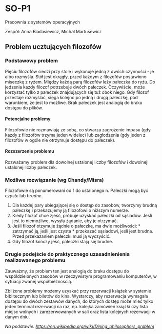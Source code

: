 # SO-P1
Pracownia z systemów operacyjnych

Zespół: Anna Biadasiewicz, Michał Martusewicz


## Problem ucztujących filozofów

### Podstawowy problem
Pięciu filozofów siedzi przy stole i wykonuje jedną z dwóch czynności - je albo rozmyśla. Stół jest okrągły, przed każdym z filozofów postawiono miseczkę z ryżem. Między każdą parą filozofów leży pałeczka do ryżu. Do jedzenia każdy filozof potrzebuje dwóch pałeczek. Oczywiście, może korzystać tylko z pałeczek znajdujących się tuż obok niego. Gdy filozof przestaje rozmyślać, sięga kolejno po jedną i drugą pałeczkę, pod warunkiem, że jest to możliwe.
Brak pałeczek jest analogią do braku dostępu do plików.

#### Potencjalne problemy
Filozofowie nie rozmawiają ze sobą, co stwarza zagrożenie impasu (gdy każdy z filozofów trzyma jeden widelec) lub zagłodzenia (gdy jeden z filozofów w ogóle nie otrzymuje dostępu do pałeczek).

#### Rozszerzenie problemu
Rozważamy problem dla dowolnej ustalonej liczby filozofów i dowolnej ustalonej liczby pałeczek.

### Możliwe rozwiązanie (wg Chandy/Misra)
Filozofowie są ponumerowani od 1 do ustalonego n. Pałeczki mogą być *czyste* lub *brudne*.
  1. Dla każdej pary ubiegającej się o dostęp do zasobów, tworzymy brudną pałeczkę i przekazujemy ją filozofowi o niższym numerze.
  2. Kiedy filozof chce zjeść, próbuje uzyskać pałeczki od sąsiadów. Jeśli jest to niemożliwe, wysyła żądanie, aby je otrzymać.
  3. Jeśli filozof otzymuje żądnie o pałeczkę, ma dwie możliwości:
    * zatrzymać ją, jeśli jest czysta
    * przekazać sąsiadowi, jeśli jest brudna. Przed przekazaniem pałeczki musi ją wyczyścić.
  4. Gdy filozof kończy jeść, pałeczki stają się brudne.

### Drugie podejście do praktycznego uzasadnienienia realizowanego problemu
Zauważmy, że problem ten jest analogią do braku dostępu do współdzielonych zasobów w rzeczywistym programowaniu komputerów, w sytuacji zwanej współbieżnością.

Zbliżone problemy możemy uzyskać przy rezerwacji książek w systemie biblitecznym lub biletów do kina. Wystarczy, aby rezerwacja wymagała dostępu do dwóch zestawów danych, do których dostęp może mieć tylko jeden terminal rezerwacji na raz, np. kolejka zamówień książki czy lista miejsc wolnych i zarezerwowanych w sali oraz lista kolejnych rezerwacji w danym dniu.

*Na podstawie: https://en.wikipedia.org/wiki/Dining_philosophers_problem*
